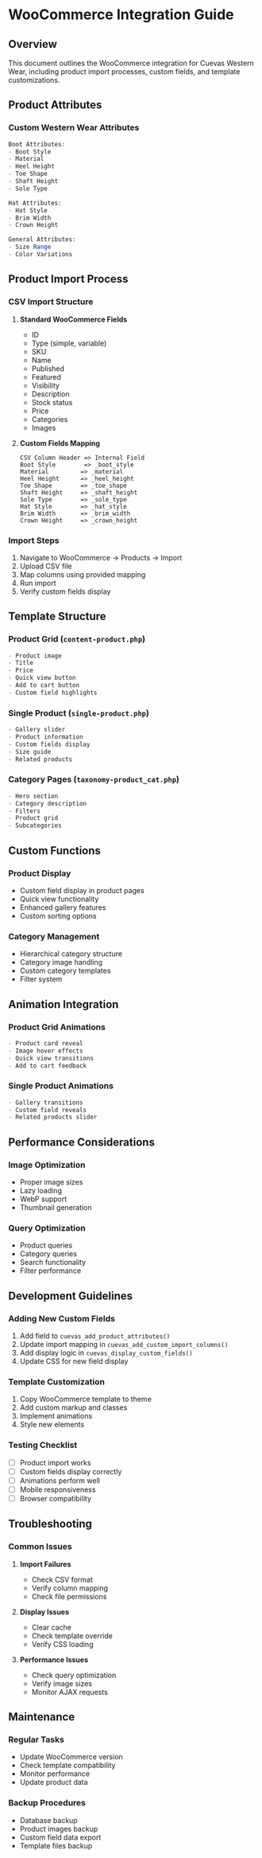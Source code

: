 # WooCommerce Integration Guide

## Overview
This document outlines the WooCommerce integration for Cuevas Western Wear, including product import processes, custom fields, and template customizations.

## Product Attributes

### Custom Western Wear Attributes
```php
Boot Attributes:
- Boot Style
- Material
- Heel Height
- Toe Shape
- Shaft Height
- Sole Type

Hat Attributes:
- Hat Style
- Brim Width
- Crown Height

General Attributes:
- Size Range
- Color Variations
```

## Product Import Process

### CSV Import Structure
1. **Standard WooCommerce Fields**
   - ID
   - Type (simple, variable)
   - SKU
   - Name
   - Published
   - Featured
   - Visibility
   - Description
   - Stock status
   - Price
   - Categories
   - Images

2. **Custom Fields Mapping**
   ```
   CSV Column Header => Internal Field
   Boot Style        => _boot_style
   Material         => _material
   Heel Height      => _heel_height
   Toe Shape        => _toe_shape
   Shaft Height     => _shaft_height
   Sole Type        => _sole_type
   Hat Style        => _hat_style
   Brim Width       => _brim_width
   Crown Height     => _crown_height
   ```

### Import Steps
1. Navigate to WooCommerce → Products → Import
2. Upload CSV file
3. Map columns using provided mapping
4. Run import
5. Verify custom fields display

## Template Structure

### Product Grid (`content-product.php`)
```php
- Product image
- Title
- Price
- Quick view button
- Add to cart button
- Custom field highlights
```

### Single Product (`single-product.php`)
```php
- Gallery slider
- Product information
- Custom fields display
- Size guide
- Related products
```

### Category Pages (`taxonomy-product_cat.php`)
```php
- Hero section
- Category description
- Filters
- Product grid
- Subcategories
```

## Custom Functions

### Product Display
- Custom field display in product pages
- Quick view functionality
- Enhanced gallery features
- Custom sorting options

### Category Management
- Hierarchical category structure
- Category image handling
- Custom category templates
- Filter system

## Animation Integration

### Product Grid Animations
```javascript
- Product card reveal
- Image hover effects
- Quick view transitions
- Add to cart feedback
```

### Single Product Animations
```javascript
- Gallery transitions
- Custom field reveals
- Related products slider
```

## Performance Considerations

### Image Optimization
- Proper image sizes
- Lazy loading
- WebP support
- Thumbnail generation

### Query Optimization
- Product queries
- Category queries
- Search functionality
- Filter performance

## Development Guidelines

### Adding New Custom Fields
1. Add field to `cuevas_add_product_attributes()`
2. Update import mapping in `cuevas_add_custom_import_columns()`
3. Add display logic in `cuevas_display_custom_fields()`
4. Update CSS for new field display

### Template Customization
1. Copy WooCommerce template to theme
2. Add custom markup and classes
3. Implement animations
4. Style new elements

### Testing Checklist
- [ ] Product import works
- [ ] Custom fields display correctly
- [ ] Animations perform well
- [ ] Mobile responsiveness
- [ ] Browser compatibility

## Troubleshooting

### Common Issues
1. **Import Failures**
   - Check CSV format
   - Verify column mapping
   - Check file permissions

2. **Display Issues**
   - Clear cache
   - Check template override
   - Verify CSS loading

3. **Performance Issues**
   - Check query optimization
   - Verify image sizes
   - Monitor AJAX requests

## Maintenance

### Regular Tasks
- Update WooCommerce version
- Check template compatibility
- Monitor performance
- Update product data

### Backup Procedures
- Database backup
- Product images backup
- Custom field data export
- Template files backup 
